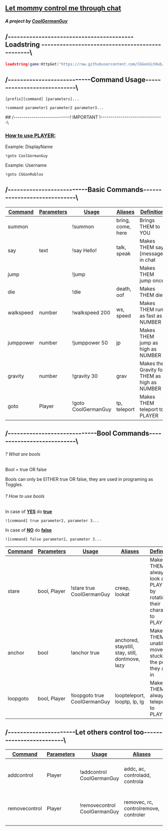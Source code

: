 ## <u>Let mommy control me through chat</u>

##### A project by [CoolGermanGuy](https://www.roblox.com/users/1136054560/profile)

## /-----------------------------------------Loadstring -----------------------------------------------\

```lua
loadstring(game:HttpGet("https://raw.githubusercontent.com/CGGonGitHub/Roblox/main/CONTROL%20/Let%20mommy%20control%20me%20through%20chat.lua"))()
```

## /---------------------------Command Usage----------------------------\

```
[prefix][command] [parameters]...
```

```
!command parameter1 parameter2 parameter3...
```

## /----------------------------! IMPORTANT !-------------------------------\

### <u>How to use PLAYER:</u>

Example: DisplayName

```
!goto CoolGermanGuy
```

Example: Username

```
!goto CGGonRoblox
```

## /--------------------------Basic Commands-----------------------------\

| <u>**Command**</u> | <u>**Parameters**</u> | <u>**Usage**</u> | <u>**Aliases**</u> | <u>**Definition**</u> |
| --- | --- | --- | --- | --- |
| summon |     | !summon | bring, come, here | Brings THEM to YOU |
| say | text | !say Hello! | talk, speak | Makes THEM say [message] in chat |
| jump |     | !jump |     | Makes THEM jump once |
| die |     | !die | death, oof | Makes THEM die |
| walkspeed | number | !walkspeed 200 | ws, speed | Makes THEM run as fast as NUMBER |
| jumppower | number | !jumppower 50 | jp  | Makes THEM jump as high as NUMBER |
| gravity | number | !gravity 30 | grav | Makes the Gravity for THEM as high as NUMBER |
| goto | Player | !goto CoolGermanGuy | tp, teleport | Makes THEM teleport to PLAYER |

## /-----------------------------Bool Commands---------------------------\

###### *? What are bools*

Bool = true OR false

Bools can only be EITHER true OR false, they are used in programing as Toggles.

###### ? How to use bools

In case of **<u>YES</u>** do **<u>true</u>**

```
![command] true parameter2, parameter 3...
```

In case of **<u>NO</u>** do **<u>false</u>**

```
![command] false parameter2, parameter 3...
```

| <u>**Command**</u> | <u>**Parameters**</u> | <u>**Usage**</u> | <u>**Aliases**</u> | <u>**Definition**</u> |
| --- | --- | --- | --- | --- |
| stare | bool, Player | !stare true CoolGermanGuy | creep, lookat | Makes THEM always look at PLAYER by rotating their character to PLAYER |
| anchor | bool | !anchor true | anchored, staystill, stay, still, dontmove, lazy | Makes THEM unable to move and stuck in the pose they are in |
| loopgoto | bool, Player | !loopgoto true CoolGermanGuy | loopteleport, looptp, lp, lg | Makes THEM always teleport to PLAYER |

## /----------------------Let others control too-------------------------\

| <u>**Command**</u> | <u>**Parameters**</u> | <u>**Usage**</u> | <u>**Aliases**</u> | <u>**Definition**</u> |
| --- | --- | --- | --- | --- |
| addcontrol | Player | !addcontrol CoolGermanGuy | addc, ac, controladd, controla | Makes PLAYER able to control THEM |
| removecontrol | Player | !removecontrol CoolGermanGuy | removec, rc, controlremove, controler | Makes PLAYER unable to control THEM |
